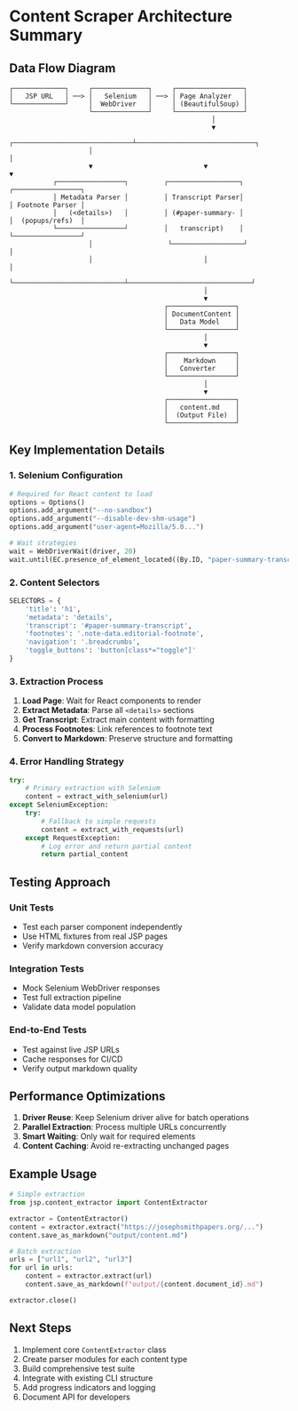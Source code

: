# Content Scraper Architecture Summary

## Data Flow Diagram

```
┌─────────────┐     ┌──────────────┐     ┌─────────────────┐
│   JSP URL   │ ──> │   Selenium   │ ──> │ Page Analyzer   │
└─────────────┘     │  WebDriver   │     │ (BeautifulSoup) │
                    └──────────────┘     └─────────────────┘
                                                   │
                                                   ▼
                    ┌──────────────────────────────┴──────────────────────────────┐
                    │                                                              │
                    ▼                            ▼                                 ▼
           ┌─────────────────┐         ┌──────────────────┐           ┌─────────────────┐
           │ Metadata Parser │         │ Transcript Parser│           │ Footnote Parser │
           │   (<details>)   │         │ (#paper-summary- │           │  (popups/refs)  │
           └─────────────────┘         │   transcript)    │           └─────────────────┘
                    │                   └──────────────────┘                     │
                    │                            │                               │
                    └────────────────────────────┴───────────────────────────────┘
                                                 │
                                                 ▼
                                       ┌─────────────────┐
                                       │ DocumentContent │
                                       │   Data Model    │
                                       └─────────────────┘
                                                 │
                                                 ▼
                                       ┌─────────────────┐
                                       │    Markdown     │
                                       │   Converter     │
                                       └─────────────────┘
                                                 │
                                                 ▼
                                       ┌─────────────────┐
                                       │   content.md    │
                                       │  (Output File)  │
                                       └─────────────────┘
```

## Key Implementation Details

### 1. Selenium Configuration
```python
# Required for React content to load
options = Options()
options.add_argument("--no-sandbox")
options.add_argument("--disable-dev-shm-usage")
options.add_argument("user-agent=Mozilla/5.0...")

# Wait strategies
wait = WebDriverWait(driver, 20)
wait.until(EC.presence_of_element_located((By.ID, "paper-summary-transcript")))
```

### 2. Content Selectors
```python
SELECTORS = {
    'title': 'h1',
    'metadata': 'details',
    'transcript': '#paper-summary-transcript',
    'footnotes': '.note-data.editorial-footnote',
    'navigation': '.breadcrumbs',
    'toggle_buttons': 'button[class*="toggle"]'
}
```

### 3. Extraction Process

1. **Load Page**: Wait for React components to render
2. **Extract Metadata**: Parse all `<details>` sections
3. **Get Transcript**: Extract main content with formatting
4. **Process Footnotes**: Link references to footnote text
5. **Convert to Markdown**: Preserve structure and formatting

### 4. Error Handling Strategy

```python
try:
    # Primary extraction with Selenium
    content = extract_with_selenium(url)
except SeleniumException:
    try:
        # Fallback to simple requests
        content = extract_with_requests(url)
    except RequestException:
        # Log error and return partial content
        return partial_content
```

## Testing Approach

### Unit Tests
- Test each parser component independently
- Use HTML fixtures from real JSP pages
- Verify markdown conversion accuracy

### Integration Tests
- Mock Selenium WebDriver responses
- Test full extraction pipeline
- Validate data model population

### End-to-End Tests
- Test against live JSP URLs
- Cache responses for CI/CD
- Verify output markdown quality

## Performance Optimizations

1. **Driver Reuse**: Keep Selenium driver alive for batch operations
2. **Parallel Extraction**: Process multiple URLs concurrently
3. **Smart Waiting**: Only wait for required elements
4. **Content Caching**: Avoid re-extracting unchanged pages

## Example Usage

```python
# Simple extraction
from jsp.content_extractor import ContentExtractor

extractor = ContentExtractor()
content = extractor.extract("https://josephsmithpapers.org/...")
content.save_as_markdown("output/content.md")

# Batch extraction
urls = ["url1", "url2", "url3"]
for url in urls:
    content = extractor.extract(url)
    content.save_as_markdown(f"output/{content.document_id}.md")

extractor.close()
```

## Next Steps

1. Implement core `ContentExtractor` class
2. Create parser modules for each content type
3. Build comprehensive test suite
4. Integrate with existing CLI structure
5. Add progress indicators and logging
6. Document API for developers